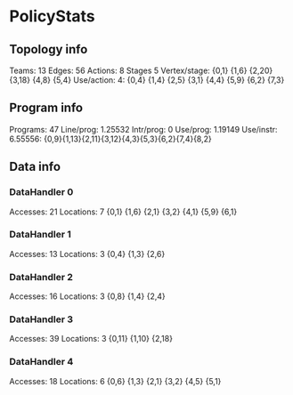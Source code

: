 # PolicyStats
## Topology info
Teams:		13
Edges:		56
Actions:	8
Stages		5
Vertex/stage:	{0,1} {1,6} {2,20} {3,18} {4,8} {5,4} 
Use/action:	4: {0,4} {1,4} {2,5} {3,1} {4,4} {5,9} {6,2} {7,3} 

## Program info
Programs:	47
Line/prog:	1.25532
Intr/prog:	0
Use/prog:	1.19149
Use/instr:	6.55556: {0,9}{1,13}{2,11}{3,12}{4,3}{5,3}{6,2}{7,4}{8,2}

## Data info

### DataHandler 0
Accesses:	21
Locations:	7
{0,1} {1,6} {2,1} {3,2} {4,1} {5,9} {6,1} 

### DataHandler 1
Accesses:	13
Locations:	3
{0,4} {1,3} {2,6} 

### DataHandler 2
Accesses:	16
Locations:	3
{0,8} {1,4} {2,4} 

### DataHandler 3
Accesses:	39
Locations:	3
{0,11} {1,10} {2,18} 

### DataHandler 4
Accesses:	18
Locations:	6
{0,6} {1,3} {2,1} {3,2} {4,5} {5,1} 